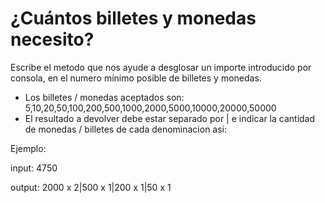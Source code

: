 # ¿Cuántos billetes y monedas necesito?

Escribe el metodo que nos ayude a desglosar un importe introducido por consola, en el numero mínimo posible de billetes y monedas.
- Los billetes / monedas aceptados son: 5,10,20,50,100,200,500,1000,2000,5000,10000,20000,50000
- El resultado a devolver debe estar separado por | e indicar la cantidad de monedas / billetes de cada denominacion asi:

Ejemplo:

input: 4750

output: 2000 x 2|500 x 1|200 x 1|50 x 1